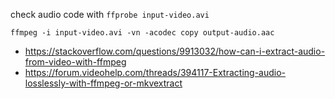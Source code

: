 check audio code with `ffprobe input-video.avi`

`ffmpeg -i input-video.avi -vn -acodec copy output-audio.aac`

- https://stackoverflow.com/questions/9913032/how-can-i-extract-audio-from-video-with-ffmpeg
- https://forum.videohelp.com/threads/394117-Extracting-audio-losslessly-with-ffmpeg-or-mkvextract
